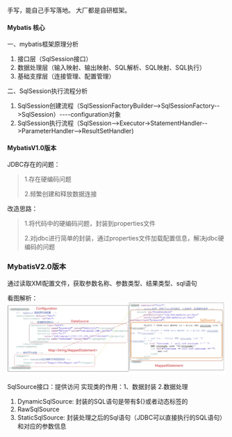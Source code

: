 

手写，能自己手写落地。
大厂都是自研框架。
#### Mybatis 核心
一、mybatis框架原理分析
 1. 接口层（SqlSession接口）
 2. 数据处理层（输入映射、输出映射、SQL解析、SQL映射、SQL执行）
 3. 基础支撑层（连接管理、配置管理）

二、SqlSession执行流程分析
1. SqlSession创建流程（SqlSessionFactoryBuilder-->SqlSessionFactory-->SqlSession）----configuration对象
2. SqlSession执行流程（SqlSession-->Executor->StatementHandler-->ParameterHandler-->ResultSetHandler)

#### MybatisV1.0版本
JDBC存在的问题：
> 1.存在硬编码问题
>
> 2.频繁创建和释放数据连接

改造思路：
> 1.将代码中的硬编码问题，封装到properties文件
>
> 2.对jdbc进行简单的封装，通过properties文件加载配置信息，解决jdbc硬编码的问题


### MybatisV2.0版本
通过读取XMl配置文件，获取参数名称、参数类型、结果类型、sql语句

看图解析：
![Image](https://raw.githubusercontent.com/JohnCaiJun/img_storage/master/java/mybatis/Snipaste_2020-05-05_11-37-46.png)


SqlSource接口：提供访问  实现类的作用：1、数据封装 2.数据处理
1. DynamicSqlSource: 封装的SQL语句是带有${}或者动态标签的
2. RawSqlSource
3. StaticSqlSource: 封装处理之后的Sql语句（JDBC可以直接执行的SQL语句）和对应的参数信息